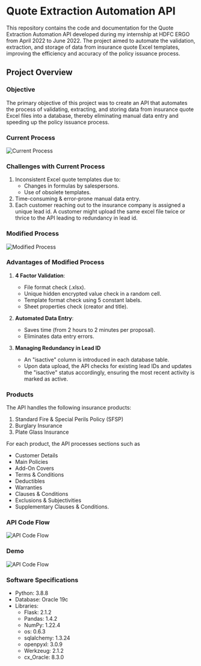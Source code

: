 # Quote Extraction Automation API
This repository contains the code and documentation for the Quote Extraction Automation API developed during my internship at HDFC ERGO from April 2022 to June 2022. The project aimed to automate the validation, extraction, and storage of data from insurance quote Excel templates, improving the efficiency and accuracy of the policy issuance process.

## Project Overview
### Objective
The primary objective of this project was to create an API that automates the process of validating, extracting, and storing data from insurance quote Excel files into a database, thereby eliminating manual data entry and speeding up the policy issuance process.

### Current Process
![Current Process](https://github.com/KunalSachdev2005/Quote_Extraction_Automation_API/blob/main/media/Current_Process.png)

### Challenges with Current Process
1. Inconsistent Excel quote templates due to:
   - Changes in formulas by salespersons.
   - Use of obsolete templates.
2. Time-consuming & error-prone manual data entry.
3. Each customer reaching out to the insurance company is assigned a unique lead id. A customer might upload the same excel file twice or thrice to the API leading to redundancy in lead id.

### Modified Process
![Modified Process](https://github.com/KunalSachdev2005/Quote_Extraction_Automation_API/blob/main/media/Modified_Process.png)


### Advantages of Modified Process

1. **4 Factor Validation**:
   - File format check (.xlsx).
   - Unique hidden encrypted value check in a random cell.
   - Template format check using 5 constant labels.
   - Sheet properties check (creator and title).

2. **Automated Data Entry**:
   - Saves time (from 2 hours to 2 minutes per proposal).
   - Eliminates data entry errors.

3. **Managing Redundancy in Lead ID**
   - An "isactive" column is introduced in each database table.
   - Upon data upload, the API checks for existing lead IDs and updates the "isactive" status accordingly, ensuring the most recent activity is marked as active.

### Products
The API handles the following insurance products:

1. Standard Fire & Special Perils Policy (SFSP)
2. Burglary Insurance
3. Plate Glass Insurance

For each product, the API processes sections such as
 - Customer Details
 - Main Policies
 - Add-On Covers
 - Terms & Conditions
 - Deductibles
 - Warranties
 - Clauses & Conditions
 - Exclusions & Subjectivities
 - Supplementary Clauses & Conditions.

### API Code Flow
![API Code Flow](https://github.com/KunalSachdev2005/Quote_Extraction_Automation_API/blob/main/media/api_code_flow.png)

### Demo
![API Code Flow](https://github.com/KunalSachdev2005/Quote_Extraction_Automation_API/blob/main/media/demo.png)

### Software Specifications
- Python: 3.8.8
- Database: Oracle 19c
- Libraries:
  - Flask: 2.1.2
  - Pandas: 1.4.2
  - NumPy: 1.22.4
  - os: 0.6.3
  - sqlalchemy: 1.3.24
  - openpyxl: 3.0.9
  - Werkzeug: 2.1.2
  - cx_Oracle: 8.3.0
